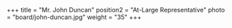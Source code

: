 +++
title      = "Mr. John Duncan"
position2  = "At-Large Representative"
photo      = "board/john-duncan.jpg"
weight     = "35"
+++
